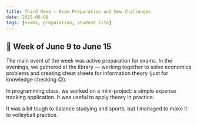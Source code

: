 ```yaml
---
title: Third Week — Exam Preparation and New Challenges
date: 2025-06-09
tags: [exams, preparation, student life]
---
```


## 📌 Week of June 9 to June 15

The main event of the week was active preparation for exams. In the evenings, we gathered at the library — working together to solve economics problems and creating cheat sheets for information theory (just for knowledge checking 😉).

In programming class, we worked on a mini-project: a simple expense tracking application. It was useful to apply theory in practice.

It was a bit tough to balance studying and sports, but I managed to make it to volleyball practice.

